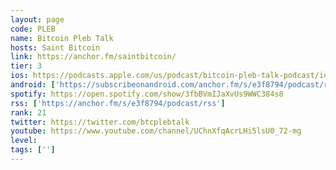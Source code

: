 ```yaml
---
layout: page
code: PLEB
name: Bitcoin Pleb Talk
hosts: Saint Bitcoin
link: https://anchor.fm/saintbitcoin/
tier: 3
ios: https://podcasts.apple.com/us/podcast/bitcoin-pleb-talk-podcast/id1481505187
android: ['https://subscribeonandroid.com/anchor.fm/s/e3f8794/podcast/rss']
spotify: https://open.spotify.com/show/3fbBVmIJaXvUs9WWC384s8
rss: ['https://anchor.fm/s/e3f8794/podcast/rss']
rank: 21
twitter: https://twitter.com/btcplebtalk
youtube: https://www.youtube.com/channel/UChnXfqAcrLHi5lsU0_72-mg
level: 
tags: ['']
---
```

